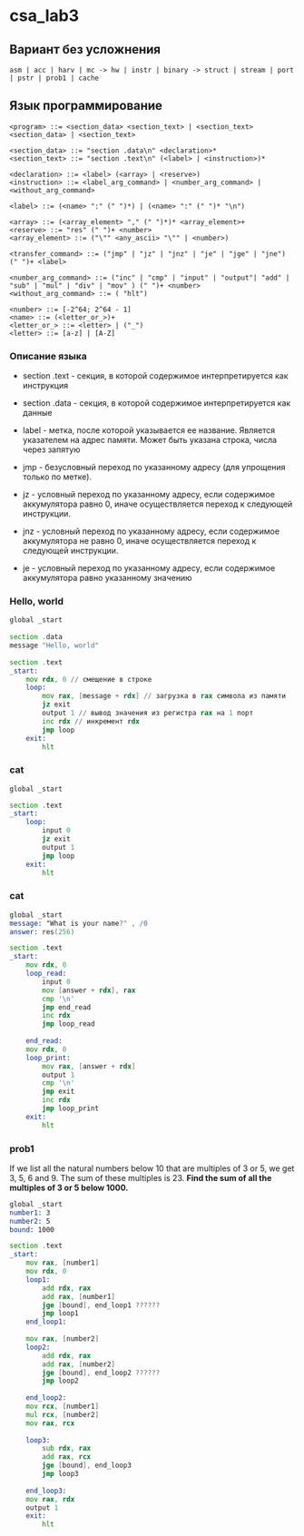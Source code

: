 ﻿# csa_lab3

## Вариант без усложнения

```
asm | acc | harv | mc -> hw | instr | binary -> struct | stream | port | pstr | prob1 | cache
```

## Язык программирование
``` ebnf
<program> ::= <section_data> <section_text> | <section_text> <section_data> | <section_text>

<section_data> ::= "section .data\n" <declaration>*
<section_text> ::= "section .text\n" (<label> | <instruction>)*

<declaration> ::= <label> (<array> | <reserve>)
<instruction> ::= <label_arg_command> | <number_arg_command> | <without_arg_command>

<label> ::= (<name> ":" (" ")*) | (<name> ":" (" ")* "\n")

<array> ::= (<array_element> "," (" ")*)* <array_element>+
<reserve> ::= "res" (" ")+ <number>
<array_element> ::= ("\"" <any_ascii> "\"" | <number>)

<transfer_command> ::= ("jmp" | "jz" | "jnz" | "je" | "jge" | "jne") (" ")+ <label>

<number_arg_command> ::= ("inc" | "cmp" | "input" | "output"| "add" | "sub" | "mul" | "div" | "mov" ) (" ")+ <number>
<without_arg_command> ::= ( "hlt")

<number> ::= [-2^64; 2^64 - 1]
<name> ::= (<letter_or_>)+
<letter_or_> ::= <letter> | ("_")
<letter> ::= [a-z] | [A-Z]
```

### Описание языка
- section .text - секция, в которой содержимое интерпретируется как инструкция
- section .data - секция, в которой содержимое интерпретируется как данные
- label - метка, после которой указывается ее название. Является указателем на адрес памяти. Может быть указана строка, числа через запятую

- jmp - безусловный переход по указанному адресу (для упрощения только по метке).
- jz - условный переход по указанному адресу, если содержимое аккумулятора равно 0, иначе осуществляется переход к следующей инструкции.
- jnz - условный переход по указанному адресу, если содержимое аккумулятора не равно 0, иначе осуществляется переход к следующей инструкции.
- je - условный переход по указанному адресу, если содержимое аккумулятора равно указанному значению


### Hello, world

``` asm
global _start
 
section .data
message "Hello, world"
 
section .text
_start:
    mov rdx, 0 // смещение в строке
    loop:
        mov rax, [message + rdx] // загрузка в rax символа из памяти
        jz exit
        output 1 // вывод значения из регистра rax на 1 порт
        inc rdx // инкремент rdx
        jmp loop
    exit:
        hlt
```


### cat 
``` asm
global _start

section .text
_start:
    loop:
        input 0
        jz exit
        output 1
        jmp loop
    exit:
        hlt
```

### cat
``` asm
global _start
message: "What is your name?" , /0
answer: res(256)

section .text
_start:
    mov rdx, 0
    loop_read:
        input 0
        mov [answer + rdx], rax
        cmp '\n'
        jmp end_read
        inc rdx
        jmp loop_read
        
    end_read:    
    mov rdx, 0
    loop_print:
        mov rax, [answer + rdx]
        output 1
        cmp '\n'
        jmp exit
        inc rdx
        jmp loop_print
    exit:
        hlt
```

### prob1
If we list all the natural numbers below 10 that are multiples of 3 or 5, we get 3, 5, 6 and 9. The sum of these multiples is 23.
**Find the sum of all the multiples of 3 or 5 below 1000.**

``` asm
global _start
number1: 3
number2: 5
bound: 1000

section .text
_start:
    mov rax, [number1]
    mov rdx, 0
    loop1:
        add rdx, rax
        add rax, [number1]
        jge [bound], end_loop1 ??????
        jmp loop1
    end_loop1:
    
    mov rax, [number2]
    loop2:
        add rdx, rax
        add rax, [number2]
        jge [bound], end_loop2 ??????
        jmp loop2
        
    end_loop2:
    mov rcx, [number1]
    mul rcx, [number2]
    mov rax, rcx
    
    loop3:
        sub rdx, rax
        add rax, rcx
        jge [bound], end_loop3
        jmp loop3
        
    end_loop3:
    mov rax, rdx
    output 1
    exit:
        hlt
```
